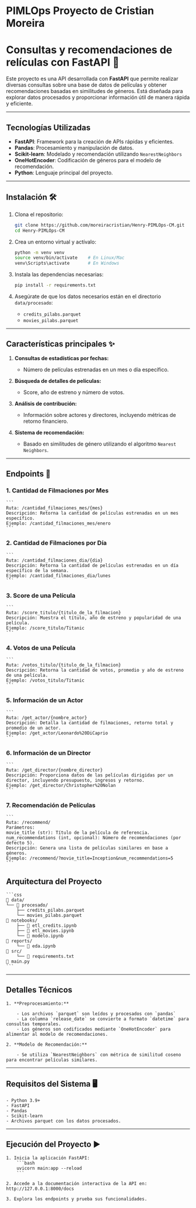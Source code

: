 # PIMLOps Proyecto de Cristian Moreira
# Consultas y recomendaciones de relículas con FastAPI 🎥

Este proyecto es una API desarrollada con **FastAPI** que permite realizar diversas consultas sobre una base de datos de películas y obtener recomendaciones basadas en similitudes de géneros. Está diseñada para explorar datos procesados y proporcionar información útil de manera rápida y eficiente.

---

## Tecnologías Utilizadas

- **FastAPI**: Framework para la creación de APIs rápidas y eficientes.
- **Pandas**: Procesamiento y manipulación de datos.
- **Scikit-learn**: Modelado y recomendación utilizando `NearestNeighbors`
- **OneHotEncoder**: Codificación de géneros para el modelo de recomendación.
- **Python**: Lenguaje principal del proyecto.

---

## Instalación 🛠️

1. Clona el repositorio:
    ```bash
    git clone https://github.com/moreiracristian/Henry-PIMLOps-CM.git
    cd Henry-PIMLOps-CM
    ```

2. Crea un entorno virtual y actívalo:
    ```bash
    python -m venv venv
    source venv/bin/activate    # En Linux/Mac
    venv\Scripts\activate       # En Windows
    ```

3. Instala las dependencias necesarias:
    ```bash
    pip install -r requirements.txt
    ```

4. Asegúrate de que los datos necesarios están en el directorio `data/procesado`:
   - `credits_pilabs.parquet`
   - `movies_pilabs.parquet`

---

## Características principales ✨

1. **Consultas de estadísticas por fechas:**
   - Número de películas estrenadas en un mes o día específico.
   
2. **Búsqueda de detalles de películas:**
   - Score, año de estreno y número de votos.

3. **Análisis de contribución:**
   - Información sobre actores y directores, incluyendo métricas de retorno financiero.

4. **Sistema de recomendación:**
   - Basado en similitudes de género utilizando el algoritmo `Nearest Neighbors`.

---

## Endpoints 🚀

### 1. **Cantidad de Filmaciones por Mes**
    ```
    Ruta: /cantidad_filmaciones_mes/{mes}
    Descripción: Retorna la cantidad de películas estrenadas en un mes específico.
    Ejemplo: /cantidad_filmaciones_mes/enero
    ```

### 2. **Cantidad de Filmaciones por Día**
    ```
    Ruta: /cantidad_filmaciones_dia/{dia}
    Descripción: Retorna la cantidad de películas estrenadas en un día específico de la semana.
    Ejemplo: /cantidad_filmaciones_dia/lunes
    ```

### 3. **Score de una Película**
    ```
    Ruta: /score_titulo/{titulo_de_la_filmacion}
    Descripción: Muestra el título, año de estreno y popularidad de una película.
    Ejemplo: /score_titulo/Titanic
    ```

### 4. **Votos de una Película**
    ```
    Ruta: /votos_titulo/{titulo_de_la_filmacion}
    Descripción: Retorna la cantidad de votos, promedio y año de estreno de una película.
    Ejemplo: /votos_titulo/Titanic
    ```

### 5. **Información de un Actor**
    ```
    Ruta: /get_actor/{nombre_actor}
    Descripción: Detalla la cantidad de filmaciones, retorno total y promedio de un actor.
    Ejemplo: /get_actor/Leonardo%20DiCaprio
    ```

### 6. **Información de un Director**
    ```
    Ruta: /get_director/{nombre_director}
    Descripción: Proporciona datos de las películas dirigidas por un director, incluyendo presupuesto, ingresos y retorno.
    Ejemplo: /get_director/Christopher%20Nolan
    ```

### 7. **Recomendación de Películas**
    ```
    Ruta: /recommend/
    Parámetros:
    movie_title (str): Título de la película de referencia.
    num_recommendations (int, opcional): Número de recomendaciones (por defecto 5).
    Descripción: Genera una lista de películas similares en base a géneros.
    Ejemplo: /recommend/?movie_title=Inception&num_recommendations=5
    ```

## Arquitectura del Proyecto
    ```css
    📁 data/
    └── 📁 procesado/
        ├── credits_pilabs.parquet
        └── movies_pilabs.parquet
    📁 notebooks/
        ├── 📄 etl_credits.ipynb
        ├── 📄 etl_movies.ipynb
        └── 📄 modelo.ipynb
    📁 reports/
        └── 📄 eda.ipynb
    📁 src/
        └── 📄 requirements.txt
    📄 main.py
    ```
---

## Detalles Técnicos

    1. **Preprocesamiento:**

        - Los archivos `parquet` son leídos y procesados con `pandas`
        - La columna `release_date` se convierte a formato `datetime` para consultas temporales.
        - Los géneros son codificados mediante `OneHotEncoder` para alimentar al modelo de recomendaciones.
    
    2. **Modelo de Recomendación:**

        - Se utiliza `NearestNeighbors` con métrica de similitud coseno para encontrar películas similares.

---

## Requisitos del Sistema 🖥️

    - Python 3.9+
    - FastAPI
    - Pandas
    - Scikit-learn
    - Archivos parquet con los datos procesados.

---

## Ejecución del Proyecto ▶️

    1. Inicia la aplicación FastAPI:
        ```bash 
        uvicorn main:app --reload
        ```
        
    2. Accede a la documentación interactiva de la API en: http://127.0.0.1:8000/docs

    3. Explora los endpoints y prueba sus funcionalidades.
